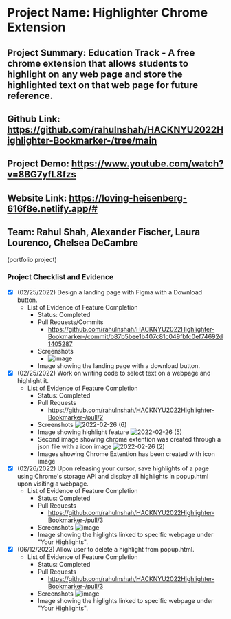 # Project Name: Highlighter Chrome Extension 
## Project Summary: Education Track - A free chrome extension that allows students to highlight on any web page and store the highlighted text on that web page for future reference. 
## Github Link: https://github.com/rahulnshah/HACKNYU2022Highlighter-Bookmarker-/tree/main
## Project Demo: https://www.youtube.com/watch?v=8BG7yfL8fzs
## Website Link: https://loving-heisenberg-616f8e.netlify.app/#
## Team: Rahul Shah, Alexander Fischer, Laura Lourenco, Chelsea DeCambre
(portfolio project)
<!--
### Line item / Feature template (use this for each bullet point)
#### Don't delete this

- [ ] \(mm/dd/yyyy of completion) Feature Title (from the proposal bullet point, if it's a sub-point indent it properly)
  -  List of Evidence of Feature Completion
    - Status: Pending (Completed, Partially working, Incomplete, Pending)
    - Direct Link: (Direct link to the file or files in heroku prod for quick testing (even if it's a protected page))
    - Pull Requests
      - PR link #1 (repeat as necessary)
    - Screenshots
      - Screenshot #1 (paste the image so it uploads to github) (repeat as necessary)
        - Screenshot #1 description explaining what you're trying to show
### End Line item / Feature Template
--> 
### Project Checklist and Evidence
  - [x] \(02/25/2022) Design a landing page with Figma with a Download button.
    -  List of Evidence of Feature Completion
        - Status: Completed
        - Pull Requests/Commits
            - https://github.com/rahulnshah/HACKNYU2022Highlighter-Bookmarker-/commit/b87b5bee1b407c81c049fbfc0ef74692d1405287
        - Screenshots
          - ![image](https://user-images.githubusercontent.com/68120349/155863556-d53f0392-f3d9-4e77-ba3e-6d0f11c52f14.png)
        - Image showing the landing page with a download button. 
  - [x] \(02/25/2022) Work on writing code to select text on a webpage and highlight it. 
    -  List of Evidence of Feature Completion
        - Status: Completed
        - Pull Requests
          - https://github.com/rahulnshah/HACKNYU2022Highlighter-Bookmarker-/pull/2
        - Screenshots
          ![2022-02-26 (6)](https://user-images.githubusercontent.com/84089410/155856123-30100da6-2fd8-4ff8-acc2-f72c20d222db.png)
        - Image showing highlight feature
          ![2022-02-26 (5)](https://user-images.githubusercontent.com/84089410/155855264-4955ef4f-4ac4-48a0-8db6-0d91ee561638.png)
        - Second image showing chrome extention was created through a json file with a icon image
          ![2022-02-26 (2)](https://user-images.githubusercontent.com/84089410/155855302-9ea1ba78-17d0-44af-9522-8094fc8fd77e.png)
        - Images showing Chrome Extention has been created with icon image 
  - [x] \(02/26/2022) Upon releasing your cursor, save highlights of a page using Chrome's storage API and display all highlights in popup.html upon visiting a webpage. 
    -  List of Evidence of Feature Completion
        - Status: Completed
        - Pull Requests
          - https://github.com/rahulnshah/HACKNYU2022Highlighter-Bookmarker-/pull/3
        - Screenshots
         ![image](https://user-images.githubusercontent.com/84089410/155861216-ea434837-af13-486a-9493-1e3d19584f44.png)   
        - Image showing the higlights linked to specific webpage under "Your Highlights".
  - [x] \(06/12/2023) Allow user to delete a highlight from popup.html. 
    -  List of Evidence of Feature Completion
        - Status: Completed
        - Pull Requests
          - https://github.com/rahulnshah/HACKNYU2022Highlighter-Bookmarker-/pull/3
        - Screenshots
         ![image](https://user-images.githubusercontent.com/84089410/155861216-ea434837-af13-486a-9493-1e3d19584f44.png)   
        - Image showing the higlights linked to specific webpage under "Your Highlights".
  
